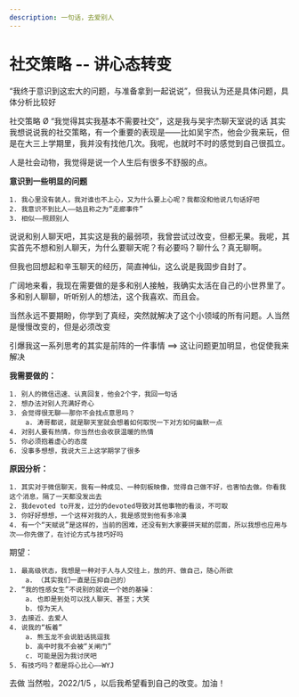 ```yaml
---
description: 一句话，去爱别人
---
```


# 社交策略 -- 讲心态转变

“我终于意识到这宏大的问题，与准备拿到一起说说”，但我认为还是具体问题，具体分析比较好

社交策略 Ø “我觉得其实我基本不需要社交”，这是我与吴宇杰聊天室说的话 其实我想说说我的社交策略，有一个重要的表现是——比如吴宇杰，他会少我来玩，但是在大三上学期里，我并没有找他几次。我呢，也就时不时的感觉到自己很孤立。

人是社会动物，我觉得是说一个人生后有很多不舒服的点。

**意识到一些明显的问题**

```
1. 我心里没有装人，我对谁也不上心，又为什么要上心呢？我都没和他说几句话好吧
2. 我意识不到比人——姑且称之为“走廊事件”
3. 相似——照顾别人
```

说说和别人聊天吧，其实这是我的最弱项，我曾尝试过改变，但都无果。我呢，其实首先不想和别人聊天，为什么要聊天呢？有必要吗？聊什么？真无聊啊。

但我也回想起和辛玉聊天的经历，简直神仙，这么说是我固步自封了。

广阔地来看，我现在需要做的是多和别人接触，我确实太活在自己的小世界里了。多和别人聊聊，听听别人的想法，这个我喜欢、而且会。

当然永远不要期盼，你学到了真经，突然就解决了这个小领域的所有问题。人当然是慢慢改变的，但是必须改变

引爆我这一系列思考的其实是前阵的一件事情 ==> 这让问题更加明显，也促使我来解决

**我需要做的：**

```
1. 别人的微信迅速、认真回复，他会2个字，我回一句话
2. 想办法对别人充满好奇心
3. 会觉得很无聊——那你不会找点意思吗？
	a. 涛哥都说，就是聊天室就会想着如何取悦一下对方如何幽默一点
4. 对别人要有热情，你当然也会收获温暖的热情
5. 你必须抱着虚心的态度
6. 没事多想想，我说大三上这学期学了很多
```

**原因分析：**

```
1. 其实对于微信聊天，我有一种成见、一种刻板映像，觉得自己做不好，也害怕去做。你看我这个消息，隔了一天都没发出去
2. 我devoted to开发，过分的devoted导致对其他事物的看淡，不可取
3. 你好好想想，一个这样对我的人，我是感觉到他有多冷漠
4. 有一个“天赋说”是这样的，当前的困难，还没有到大家要拼天赋的层面，所以我想也应用与次——你先做了，在讨论方式与技巧好吗
```

期望：

```
1. 最高级状态，我想是一种对于人与人交往上，放的开、做自己，随心所欲
	a. （其实我们一直是压抑自己的）
2. “我的性感女生”不说别的就说一个她的基操：
	a. 也即是到处可以找人聊天、甚至；大笑
	b. 惊为天人
3. 去接近、去爱人
4. 说我的“板着”
	a. 熊玉龙不会说脏话挑逗我
	b. 高中时我不会被“关闸门”
	c. 可能是因为我讨厌吧
5. 有技巧吗？都是将心比心——WYJ
```

去做 当然啦，2022/1/5 ，以后我希望看到自己的改变。加油！
